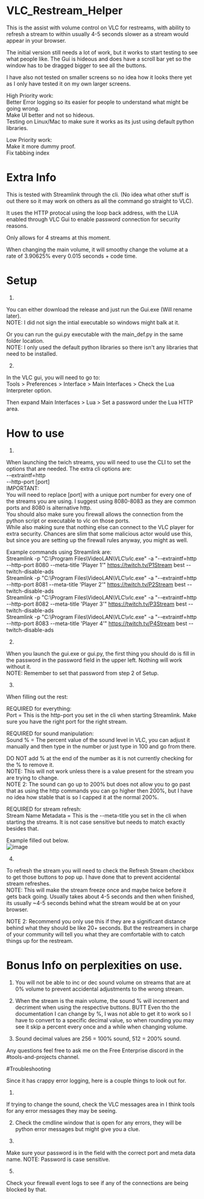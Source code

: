 # VLC_Restream_Helper
This is the assist with volume control on VLC for restreams, with ability to refresh a stream to within usually 4-5 seconds slower as a stream would appear in your browser.  


The initial version still needs a lot of work, but it works to start testing to see what people like. The Gui is hideous and does have a scroll bar yet so the window has to be dragged  bigger to see all the buttons.  

I have also not tested on smaller screens so no idea how it looks there yet as I only have tested it on my own larger screens.  

High Priority work:  
Better Error logging so its easier for people to understand what might be going wrong.  
Make UI better and not so hideous.  
Testing on Linux/Mac to make sure it works as its just using default python libraries.  

Low Priority work:  
Make it more dummy proof.  
Fix tabbing index  



# Extra Info

This is tested with Streamlink through the cli. (No idea what other stuff is out there so it may work on others as all the command go straight to VLC).  

It uses the HTTP protocal using the loop back address, with the LUA enabled through VLC Gui to enable password connection for security reasons.  

Only allows for 4 streams at this moment.  

When changing the main volume, it will smoothy change the volume at a rate of 3.90625% every 0.015 seconds + code time.


# Setup

1)
  You can either download the release and just run the Gui.exe (Will rename later).  
  NOTE: I did not sign the intial executable so windows might balk at it.  
  
  Or you can run the gui.py executable with the main_def.py in the same folder location.  
  NOTE: I only used the default python libraries so there isn't any libraries that need to be installed.  

2)
  In the VLC gui, you will need to go to:  
  Tools > Preferences > Interface > Main Interfaces > Check the Lua Interpreter option.  
  
  Then expand Main Interfaces > Lua > Set a password under the Lua HTTP area.  



# How to use

1) 
  When launching the twich streams, you will need to use the CLI to set the options that are needed. The extra cli options are:  
  --extraintf=http  
  --http-port [port]  
IMPORTANT:  
  You will need to replace [port] with a unique port number for every one of the streams you are using. I suggest using 8080-8083 as they are common ports and 8080 is alternative http.  
  You should also make sure you firewall allows the connection from the python script or executable to vlc on those ports.  
  While also making sure that nothing else can connect to the VLC player for extra security. Chances are slim that some malicious actor would use this, but since you are setting up the firewall rules anyway, you might as well.  

Example commands using Streamlink are:  
Streamlink -p "C:\Program Files\VideoLAN\VLC\vlc.exe" -a "--extraintf=http --http-port 8080 --meta-title 'Player 1'" https://twitch.tv/P1Stream best --twitch-disable-ads  
Streamlink -p "C:\Program Files\VideoLAN\VLC\vlc.exe" -a "--extraintf=http --http-port 8081 --meta-title 'Player 2'" https://twitch.tv/P2Stream best --twitch-disable-ads  
Streamlink -p "C:\Program Files\VideoLAN\VLC\vlc.exe" -a "--extraintf=http --http-port 8082 --meta-title 'Player 3'" https://twitch.tv/P3Stream best --twitch-disable-ads  
Streamlink -p "C:\Program Files\VideoLAN\VLC\vlc.exe" -a "--extraintf=http --http-port 8083 --meta-title 'Player 4'" https://twitch.tv/P4Stream best --twitch-disable-ads  

2)
  When you launch the gui.exe or gui.py, the first thing you should do is fill in the password in the password field in the upper left. Nothing will work without it.   
  NOTE: Remember to set that password from step 2 of Setup.  

3) 
  When filling out the rest:

  REQUIRED for everything:  
  Port = This is the http-port you set in the cli when starting Streamlink. Make sure you have the right port for the right stream.  

  REQUIRED for sound manipulation:  
  Sound % = The percent value of the sound level in VLC, you can adjust it manually and then type in the number or just type in 100 and go from there.  
  
  DO NOT add % at the end of the number as it is not currently checking for the % to remove it.  
  NOTE: This will not work unless there is a value present for the stream you are trying to change.  
  NOTE 2: The sound can go up to 200% but does not allow you to go past that as using the http commands you can go higher then 200%, but I have no idea how stable that is so I capped it at the normal 200%.  

  REQUIRED for stream refresh:  
  Stream Name Metadata = This is the --meta-title you set in the cli when starting the streams. It is not case sensitive but needs to match exactly besides that.  

Example filled out below.  
![image](https://github.com/Pyre-Echo/VLC_Restream_Helper/assets/20142822/0e49d187-89af-45e5-a021-84a7c623a3df)  


4) 
  To refresh the stream you will need to check the Refresh Stream checkbox to get those buttons to pop up. I have done that to prevent accidental stream refreshes.  
  NOTE: This will make the stream freeze once and maybe twice before it gets back going. Usually takes about 4-5 seconds and then when finished, its usually ~4-5 seconds behind what the stream would be at on your browser.

NOTE 2: Recommend you only use this if they are a significant distance behind what they should be like 20+ seconds. But the restreamers in charge of your community will tell you what they are comfortable with to catch things up for the restream.  




# Bonus Info on perplexities on use.  

1) You will not be able to inc or dec sound volume on streams that are at 0% volume to prevent accidental adjustments to the wrong stream.  

2) When the stream is the main volume, the sound % will increment and decriment when using the respective buttons. BUTT Even tho the documentation I can change by %, I was not able to get it to work so I have to convert to a specific decimal value, so when rounding you may see it skip a percent every once and a while when changing volume.  

3) Sound decimal values are 256 = 100% sound, 512 = 200% sound.  


Any questions feel free to ask me on the Free Enterprise discord in the #tools-and-projects channel.  



#Troubleshooting

Since it has crappy error logging, here is a couple things to look out for.  

1)  
  If trying to change the sound, check the VLC messages area in I think tools for any error messages they may be seeing.  

2)  
   Check the cmdline window that is open for any errors, they will be python error messages but might give you a clue.  

3)  
  Make sure your password is in the field with the correct port and meta data name.
  NOTE: Password is case sensitive.  

5)  
  Check your firewall event logs to see if any of the connections are being blocked by that.  


  
